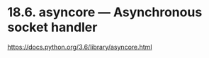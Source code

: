 # 18.6. asyncore — Asynchronous socket handler #

https://docs.python.org/3.6/library/asyncore.html

